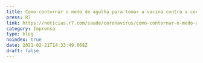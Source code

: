 ```yaml
---
title: Como contornar o medo de agulha para tomar a vacina contra a covid
press: R7
link: https://noticias.r7.com/saude/coronavirus/como-contornar-o-medo-de-agulha-para-tomar-a-vacina-contra-a-covid-07022021
category: Imprensa
type: blog
noindex: true
date: 2021-02-21T14:33:49.068Z
draft: false
---
```

